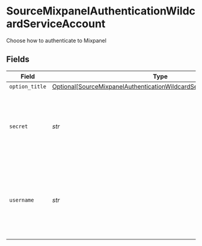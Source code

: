 # SourceMixpanelAuthenticationWildcardServiceAccount

Choose how to authenticate to Mixpanel


## Fields

| Field                                                                                                                                                               | Type                                                                                                                                                                | Required                                                                                                                                                            | Description                                                                                                                                                         |
| ------------------------------------------------------------------------------------------------------------------------------------------------------------------- | ------------------------------------------------------------------------------------------------------------------------------------------------------------------- | ------------------------------------------------------------------------------------------------------------------------------------------------------------------- | ------------------------------------------------------------------------------------------------------------------------------------------------------------------- |
| `option_title`                                                                                                                                                      | [Optional[SourceMixpanelAuthenticationWildcardServiceAccountOptionTitle]](../../models/shared/sourcemixpanelauthenticationwildcardserviceaccountoptiontitle.md)     | :heavy_minus_sign:                                                                                                                                                  | N/A                                                                                                                                                                 |
| `secret`                                                                                                                                                            | *str*                                                                                                                                                               | :heavy_check_mark:                                                                                                                                                  | Mixpanel Service Account Secret. See the <a href="https://developer.mixpanel.com/reference/service-accounts">docs</a> for more information on how to obtain this.   |
| `username`                                                                                                                                                          | *str*                                                                                                                                                               | :heavy_check_mark:                                                                                                                                                  | Mixpanel Service Account Username. See the <a href="https://developer.mixpanel.com/reference/service-accounts">docs</a> for more information on how to obtain this. |